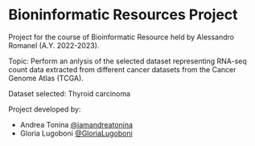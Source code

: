 # Bioninformatic Resources Project

Project for the course of Bioinformatic Resource held by Alessandro Romanel (A.Y. 2022-2023).

Topic: Perform an anlysis of the selected dataset representing RNA-seq count data extracted from different cancer datasets from the Cancer Genome Atlas (TCGA).

Dataset selected: Thyroid carcinoma

Project developed by:
 * Andrea Tonina [@iamandreatonina](https://github.com/iamandreatonina)
 * Gloria Lugoboni [@GloriaLugoboni](https://github.com/GloriaLugoboni)

